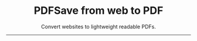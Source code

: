 <h1 align="center"> PDFSave from web to PDF </h1>

<p align="center"> Convert websites to lightweight readable PDFs. </p>

<hr/>

<p> </p>
